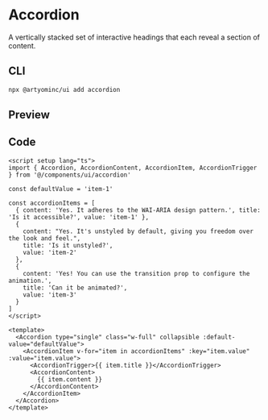 # Accordion

A vertically stacked set of interactive headings that each reveal a section of content.

## CLI

```sh
npx @artyominc/ui add accordion
```

## Preview

<ClientOnly>
  <ExampleOfAccordion />
</ClientOnly>

## Code

```vue
<script setup lang="ts">
import { Accordion, AccordionContent, AccordionItem, AccordionTrigger } from '@/components/ui/accordion'

const defaultValue = 'item-1'

const accordionItems = [
  { content: 'Yes. It adheres to the WAI-ARIA design pattern.', title: 'Is it accessible?', value: 'item-1' },
  {
    content: "Yes. It's unstyled by default, giving you freedom over the look and feel.",
    title: 'Is it unstyled?',
    value: 'item-2'
  },
  {
    content: 'Yes! You can use the transition prop to configure the animation.',
    title: 'Can it be animated?',
    value: 'item-3'
  }
]
</script>

<template>
  <Accordion type="single" class="w-full" collapsible :default-value="defaultValue">
    <AccordionItem v-for="item in accordionItems" :key="item.value" :value="item.value">
      <AccordionTrigger>{{ item.title }}</AccordionTrigger>
      <AccordionContent>
        {{ item.content }}
      </AccordionContent>
    </AccordionItem>
  </Accordion>
</template>
```
